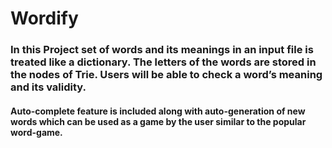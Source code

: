 # Wordify
<h3> In this Project set of words and its meanings in an input file is treated like a dictionary. The letters of the words are stored in the nodes of Trie. Users will be able to check a word’s meaning and its validity.</h3> 
<h4> Auto-complete feature is included along with auto-generation of new words which can be used as a game by the user similar to the popular word-game. </h4> 
